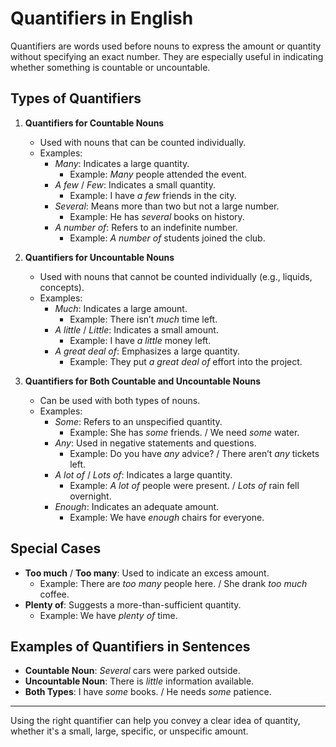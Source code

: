 # Quantifiers in English

Quantifiers are words used before nouns to express the amount or quantity without specifying an exact number. They are especially useful in indicating whether something is countable or uncountable.

## Types of Quantifiers

1. **Quantifiers for Countable Nouns**
   - Used with nouns that can be counted individually.
   - Examples:
     - *Many*: Indicates a large quantity.
       - Example: *Many* people attended the event.
     - *A few* / *Few*: Indicates a small quantity.
       - Example: I have *a few* friends in the city.
     - *Several*: Means more than two but not a large number.
       - Example: He has *several* books on history.
     - *A number of*: Refers to an indefinite number.
       - Example: *A number of* students joined the club.

2. **Quantifiers for Uncountable Nouns**
   - Used with nouns that cannot be counted individually (e.g., liquids, concepts).
   - Examples:
     - *Much*: Indicates a large amount.
       - Example: There isn’t *much* time left.
     - *A little* / *Little*: Indicates a small amount.
       - Example: I have *a little* money left.
     - *A great deal of*: Emphasizes a large quantity.
       - Example: They put *a great deal of* effort into the project.

3. **Quantifiers for Both Countable and Uncountable Nouns**
   - Can be used with both types of nouns.
   - Examples:
     - *Some*: Refers to an unspecified quantity.
       - Example: She has *some* friends. / We need *some* water.
     - *Any*: Used in negative statements and questions.
       - Example: Do you have *any* advice? / There aren’t *any* tickets left.
     - *A lot of* / *Lots of*: Indicates a large quantity.
       - Example: *A lot of* people were present. / *Lots of* rain fell overnight.
     - *Enough*: Indicates an adequate amount.
       - Example: We have *enough* chairs for everyone.

## Special Cases

- **Too much** / **Too many**: Used to indicate an excess amount.
  - Example: There are *too many* people here. / She drank *too much* coffee.
- **Plenty of**: Suggests a more-than-sufficient quantity.
  - Example: We have *plenty of* time.

## Examples of Quantifiers in Sentences

- **Countable Noun**: *Several* cars were parked outside.
- **Uncountable Noun**: There is *little* information available.
- **Both Types**: I have *some* books. / He needs *some* patience.

---

Using the right quantifier can help you convey a clear idea of quantity, whether it's a small, large, specific, or unspecific amount.
